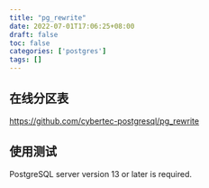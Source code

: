 ```yaml
---
title: "pg_rewrite"
date: 2022-07-01T17:06:25+08:00
draft: false
toc: false
categories: ['postgres']
tags: []
---
```


## 在线分区表

https://github.com/cybertec-postgresql/pg_rewrite

## 使用测试

PostgreSQL server version 13 or later is required.



